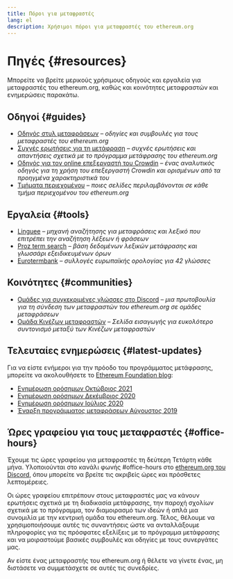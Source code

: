 ```yaml
---
title: Πόροι για μεταφραστές
lang: el
description: Χρήσιμοι πόροι για μεταφραστές του ethereum.org
---
```


# Πηγές {#resources}

Μπορείτε να βρείτε μερικούς χρήσιμους οδηγούς και εργαλεία για μεταφραστές του ethereum.org, καθώς και κοινότητες μεταφραστών και ενημερώσεις παρακάτω.

## Οδηγοί {#guides}

- [Οδηγός στυλ μεταφράσεων](/contributing/translation-program/translators-guide/) _– οδηγίες και συμβουλές για τους μεταφραστές του ethereum.org_
- [Συχνές ερωτήσεις για τη μετάφραση](/contributing/translation-program/faq/) _– συχνές ερωτήσεις και απαντήσεις σχετικά με το πρόγραμμα μετάφρασης του ethereum.org_
- [Οδηγός για τον online επεξεργαστή του Crowdin](https://support.crowdin.com/online-editor/) _– ένας αναλυτικός οδηγός για τη χρήση του επεξεργαστή Crowdin και ορισμένων από τα προηγμένα χαρακτηριστικά του_
- [Τμήματα περιεχομένου](/contributing/translation-program/content-buckets/) _– ποιες σελίδες περιλαμβάνονται σε κάθε τμήμα περιεχομένου του ethereum.org_

## Εργαλεία {#tools}

- [Linguee](https://www.linguee.com/) _– μηχανή αναζήτησης για μεταφράσεις και λεξικό που επιτρέπει την αναζήτηση λέξεων ή φράσεων_
- [Proz term search](https://www.proz.com/search/) _– βάση δεδομένων λεξικών μετάφρασης και γλωσσάρι εξειδικευμένων όρων_
- [Eurotermbank](https://www.eurotermbank.com/) _– συλλογές ευρωπαϊκής ορολογίας για 42 γλώσσες_

## Κοινότητες {#communities}

- [Ομάδες για συγκεκριμένες γλώσσες στο Discord](https://discord.gg/ethereum-org) _– μια πρωτοβουλία για τη σύνδεση των μεταφραστών του ethereum.org σε ομάδες μεταφράσεων_
- [Ομάδα Κινέζων μεταφραστών](https://www.notion.so/Ethereum-org-05375fe0a94c4214acaf90f42ba40171) _– Σελίδα εισαγωγής για ευκολότερο συντονισμό μεταξύ των Κινέζων μεταφραστών_

## Τελευταίες ενημερώσεις {#latest-updates}

Για να είστε ενήμεροι για την πρόοδο του προγράμματος μετάφρασης, μπορείτε να ακολουθήσετε το [Ethereum Foundation blog](https://blog.ethereum.org/):

- [Ενημέρωση ορόσημων Οκτώβριος 2021](https://blog.ethereum.org/2021/10/04/translation-program-update/)
- [Ενημέρωση ορόσημων Δεκέμβριος 2020](https://blog.ethereum.org/2020/12/21/translation-program-milestones-updates-20/)
- [Ενημέρωση ορόσημων Ιούλιος 2020](https://blog.ethereum.org/2020/07/29/ethdotorg-translation-milestone/)
- [Έναρξη προγράμματος μεταφράσεων Αύγουστος 2019](https://blog.ethereum.org/2019/08/20/translating-ethereum-for-our-global-community/)

## Ώρες γραφείου για τους μεταφραστές {#office-hours}

Έχουμε τις ώρες γραφείου για μεταφραστές τη δεύτερη Τετάρτη κάθε μήνα. Υλοποιούνται στο κανάλι φωνής #office-hours στο [ethereum.org του Discord](https://discord.gg/ethereum-org), όπου μπορείτε να βρείτε τις ακριβείς ώρες και πρόσθετες λεπτομέρειες.

Οι ώρες γραφείου επιτρέπουν στους μεταφραστές μας να κάνουν ερωτήσεις σχετικά με τη διαδικασία μετάφρασης, την παροχή σχολίων σχετικά με το πρόγραμμα, τον διαμοιρασμό των ιδεών ή απλά μια συνομιλία με την κεντρική ομάδα του ethereum.org. Τέλος, θέλουμε να χρησιμοποιήσουμε αυτές τις συναντήσεις ώστε να ανταλλάξουμε πληροφορίες για τις πρόσφατες εξελίξεις με το πρόγραμμα μετάφρασης και να μοιραστούμε βασικές συμβουλές και οδηγίες με τους συνεργάτες μας.

Αν είστε ένας μεταφραστής του ethereum.org ή θέλετε να γίνετε ένας, μη διστάσετε να συμμετάσχετε σε αυτές τις συνεδρίες.
